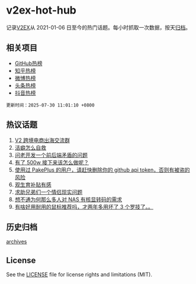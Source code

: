 # v2ex-hot-hub

 记录[V2EX](https://www.v2ex.com/)从 2021-01-06 日至今的热门话题。每小时抓取一次数据，按天[归档](archives)。
 
 ## 相关项目

- [GitHub热榜](https://github.com/lonnyzhang423/github-hot-hub)
- [知乎热榜](https://github.com/lonnyzhang423/zhihu-hot-hub)
- [微博热榜](https://github.com/lonnyzhang423/weibo-hot-hub)
- [头条热榜](https://github.com/lonnyzhang423/toutiao-hot-hub)
- [抖音热榜](https://github.com/lonnyzhang423/douyin-hot-hub)


 `更新时间：2025-07-30 11:01:10 +0800`

## 热议话题

1. [V2 跨境电商出海交流群](https://www.v2ex.com/t/1148448)
1. [洁癖怎么自救](https://www.v2ex.com/t/1148477)
1. [问老开发一个前后端矛盾的问题](https://www.v2ex.com/t/1148608)
1. [有了 500w 接下来该怎么做呢？](https://www.v2ex.com/t/1148505)
1. [使用过 PakePlus 的用户，请赶快删除你的 github api token，否则有被盗的风险](https://www.v2ex.com/t/1148581)
1. [观生育补贴有感](https://www.v2ex.com/t/1148475)
1. [求助兄弟们一个情侣现实问题](https://www.v2ex.com/t/1148586)
1. [想不通为何那么多人对 NAS 有核显转码的需求](https://www.v2ex.com/t/1148642)
1. [有啥好用耐用的鼠标推荐吗，才两年多用坏了 3 个罗技了。。](https://www.v2ex.com/t/1148641)

## 历史归档

[archives](archives)

## License

See the [LICENSE](LICENSE) file for license rights and limitations (MIT).
